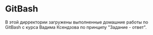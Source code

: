 # GitBash
В этой дирректории загружены выполненные домашние работы по GitBash с курса Вадима Ксендзова по принципу "Задание - ответ".
